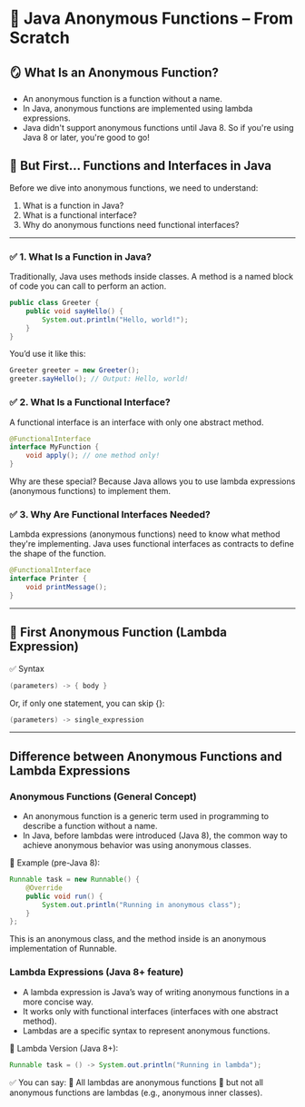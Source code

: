 # 🧠 Java Anonymous Functions – From Scratch

## 🪞 What Is an Anonymous Function?
- An anonymous function is a function without a name.
- In Java, anonymous functions are implemented using lambda expressions.
- Java didn't support anonymous functions until Java 8. So if you're using Java 8 or later, you're good to go!

## 🔧 But First… Functions and Interfaces in Java

Before we dive into anonymous functions, we need to understand:

1. What is a function in Java?
2. What is a functional interface?
3. Why do anonymous functions need functional interfaces?

--- 

### ✅ 1. What Is a Function in Java?
Traditionally, Java uses methods inside classes. A method is a named block of code you can call to perform an action.

```java
public class Greeter {
    public void sayHello() {
        System.out.println("Hello, world!");
    }
}
```

You’d use it like this:

```java
Greeter greeter = new Greeter();
greeter.sayHello(); // Output: Hello, world!
```

### ✅ 2. What Is a Functional Interface?
A functional interface is an interface with only one abstract method.

```java
@FunctionalInterface
interface MyFunction {
    void apply(); // one method only!
}
```
Why are these special? Because Java allows you to use lambda expressions (anonymous functions) to implement them.

### ✅ 3. Why Are Functional Interfaces Needed?
Lambda expressions (anonymous functions) need to know what method they're implementing. Java uses functional interfaces as contracts to define the shape of the function.

```java
@FunctionalInterface
interface Printer {
    void printMessage();
}

```

--- 

## 🧪 First Anonymous Function (Lambda Expression)

✅ Syntax
```java
(parameters) -> { body }
```

Or, if only one statement, you can skip {}:

```java
(parameters) -> single_expression
```

---

## Difference between Anonymous Functions and Lambda Expressions

### Anonymous Functions (General Concept)

- An anonymous function is a generic term used in programming to describe a function without a name.
- In Java, before lambdas were introduced (Java 8), the common way to achieve anonymous behavior was using anonymous classes.

🔧 Example (pre-Java 8):

```java
Runnable task = new Runnable() {
    @Override
    public void run() {
        System.out.println("Running in anonymous class");
    }
};
```
This is an anonymous class, and the method inside is an anonymous implementation of Runnable.


### Lambda Expressions (Java 8+ feature)

- A lambda expression is Java’s way of writing anonymous functions in a more concise way.
- It works only with functional interfaces (interfaces with one abstract method).
- Lambdas are a specific syntax to represent anonymous functions.

🔧 Lambda Version (Java 8+):

```java
Runnable task = () -> System.out.println("Running in lambda");
```

✅ You can say:
🔸 All lambdas are anonymous functions
🔸 but not all anonymous functions are lambdas (e.g., anonymous inner classes).